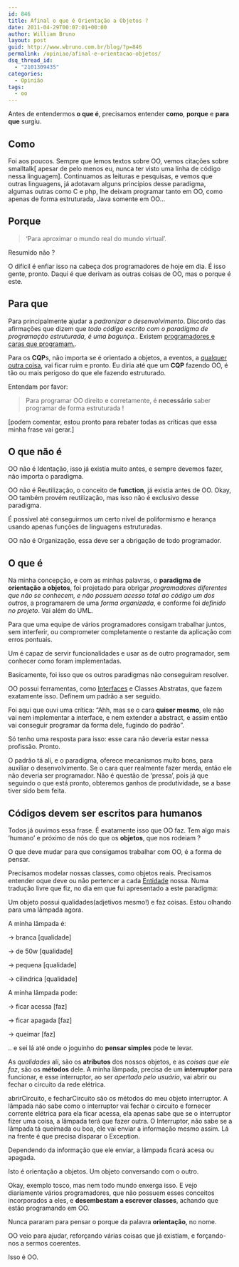 ```yaml
---
id: 846
title: Afinal o que é Orientação a Objetos ?
date: 2011-04-29T00:07:01+00:00
author: William Bruno
layout: post
guid: http://www.wbruno.com.br/blog/?p=846
permalink: /opiniao/afinal-e-orientacao-objetos/
dsq_thread_id:
  - "2101309435"
categories:
  - Opinião
tags:
  - oo
---
```

Antes de entendermos **o que é**, precisamos entender **como**, **porque** e **para que** surgiu.

<!--more-->

## Como

Foi aos poucos. Sempre que lemos textos sobre OO, vemos citações sobre smalltalk[ apesar de pelo menos eu, nunca ter visto uma linha de código nessa linguagem]. Continuamos as leituras e pesquisas, e vemos que outras linguagens, já adotavam alguns principios desse paradigma, algumas outras como C e php, lhe deixam programar tanto em OO, como apenas de forma estruturada, Java somente em OO&#8230;

## Porque

> &#8216;Para aproximar o mundo real do mundo virtual&#8217;.

Resumido não ?

O difícil é enfiar isso na cabeça dos programadores de hoje em dia. É isso gente, pronto. Daqui é que derivam as outras coisas de OO, mas o porque é este.

## Para que

Para principalmente ajudar a _padronizar o desenvolvimento_. Discordo das afirmações que dizem que _todo código escrito com o paradigma de programação estruturada, é uma bagunça._. Existem <a href="https://wbruno.com.br/opiniao/diferenca-entre-cara-programa-um-programador/" target="_blank">programadores e caras que programam.</a>.

Para os **CQP**s, não importa se é orientado a objetos, a eventos, a <a href="http://pt.wikipedia.org/wiki/Paradigma_de_programa%C3%A7%C3%A3o" target="_blank">qualquer outra coisa</a>, vai ficar ruim e pronto. Eu diria até que um **CQP** fazendo OO, é tão ou mais perigoso do que ele fazendo estruturado.

Entendam por favor:

> Para programar OO direito e corretamente, é **necessário** saber programar de forma estruturada !

[podem comentar, estou pronto para rebater todas as críticas que essa minha frase vai gerar.]

## O que não é

OO não é Identação, isso já existia muito antes, e sempre devemos fazer, não importa o paradigma.

OO não é Reutilização, o conceito de **function**, já existia antes de OO. Okay, OO também provém reutilização, mas isso não é exclusivo desse paradigma.

É possível até conseguirmos um certo nível de poliformismo e herança usando apenas funções de linguagens estruturadas.

OO não é Organização, essa deve ser a obrigação de todo programador.

## O que é

Na minha concepção, e com as minhas palavras, o **paradigma de orientação a objetos**, foi projetado para obrigar _programadores diferentes que não se conhecem, e não possuem acesso total ao código um dos outros_, a programarem de uma _forma organizada_, e conforme foi _definido no projeto_. Vai além do UML.

Para que uma equipe de vários programadores consigam trabalhar juntos, sem interferir, ou comprometer completamente o restante da aplicação com erros pontuais.

Um é capaz de servir funcionalidades e usar as de outro programador, sem conhecer como foram implementadas.

Basicamente, foi isso que os outros paradigmas não conseguiram resolver.

OO possui ferramentas, como <a href="https://wbruno.com.br/php/afinal-e-interface-oop/" target="_blank">Interfaces</a> e Classes Abstratas, que fazem exatamente isso. Definem um padrão a ser seguido.

Foi aqui que ouvi uma crítica: &#8220;Ahh, mas se o cara **quiser mesmo**, ele não vai nem implementar a interface, e nem extender a abstract, e assim então vai conseguir programar da forma dele, fugindo do padrão&#8221;.

Só tenho uma resposta para isso: esse cara não deveria estar nessa profissão. Pronto.

O padrão tá alí, e o paradigma, oferece mecanismos muito bons, para auxiliar o desenvolvimento. Se o cara quer realmente fazer merda, então ele não deveria ser programador. Não é questão de &#8216;pressa&#8217;, pois já que seguindo o que está pronto, obteremos ganhos de produtividade, se a base tiver sido bem feita.

## Códigos devem ser escritos para humanos

Todos já ouvimos essa frase. É exatamente isso que OO faz. Tem algo mais &#8216;humano&#8217; e próximo de nós do que os **objetos**, que nos rodeiam ?

O que deve mudar para que consigamos trabalhar com OO, é a forma de pensar.

Precisamos modelar nossas classes, como objetos reais. Precisamos entender oque deve ou não pertencer a cada <a href="https://wbruno.com.br/sql/afinal-o-que-e-entidade/" target="_blank">Entidade</a> nossa. Numa tradução livre que fiz, no dia em que fui apresentado a este paradigma:

Um objeto possui qualidades(adjetivos mesmo!) e faz coisas. Estou olhando para uma lâmpada agora.

A minha lâmpada é:

-> branca [qualidade]

-> de 50w [qualidade]

-> pequena [qualidade]

-> cilindrica [qualidade]

A minha lâmpada pode:

-> ficar acessa [faz]

-> ficar apagada [faz]

-> queimar [faz]

.. e sei lá até onde o joguinho do **pensar simples** pode te levar.

As _qualidades_ alí, são os **atributos** dos nossos objetos, e as _coisas que ele faz_, são os **métodos** dele. A minha lâmpada, precisa de um **interruptor** para funcionar, e esse interruptor, ao ser _apertado pelo usuário_, vai abrir ou fechar o circuito da rede elétrica.

abrirCircuito, e fecharCircuito são os métodos do meu objeto interruptor. A lâmpada não sabe como o interruptor vai fechar o circuito e fornecer corrente elétrica para ela ficar acessa, ela apenas sabe que se o interruptor fizer uma coisa, a lâmpada terá que fazer outra. O Interruptor, não sabe se a lâmpada tá queimada ou boa, ele vai enviar a informação mesmo assim. Lá na frente é que precisa disparar o Exception.

Dependendo da informação que ele enviar, a lâmpada ficará acesa ou apagada.

Isto é orientação a objetos. Um objeto conversando com o outro.

Okay, exemplo tosco, mas nem todo mundo enxerga isso. E vejo diariamente vários programadores, que não possuem esses conceitos incorporados a eles, e **desembestam a escrever classes**, achando que estão programando em OO.

Nunca pararam para pensar o porque da palavra **orientação**, no nome.

OO veio para ajudar, reforçando várias coisas que já existiam, e forçando-nos a sermos coerentes.

Isso é OO.

